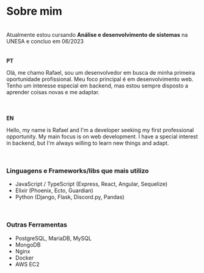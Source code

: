 
# Sobre mim
\
Atualmente estou cursando **Análise e desenvolvimento de sistemas** na UNESA e concluo em 06/2023 \
\
\
**PT**

Olá, me chamo Rafael, sou um desenvolvedor em busca de minha primeira oportunidade profissional. Meu foco principal é em desenvolvimento web. Tenho um interesse especial em backend, mas estou sempre disposto a aprender coisas novas e me adaptar. \
\
\
\
**EN**

Hello, my name is Rafael and I'm a developer seeking my first professional opportunity. My main focus is on web development. I have a special interest in backend, but I'm always willing to learn new things and adapt.


<br>

### Linguagens e Frameworks/libs que mais utilizo
- JavaScript / TypeScript (Express, React, Angular, Sequelize)
- Elixir (Phoenix, Ecto, Guardian)
- Python (Django, Flask, Discord.py, Pandas)         
 
 <br>
 
### Outras Ferramentas
- PostgreSQL, MariaDB, MySQL
- MongoDB
- Nginx
- Docker
- AWS EC2

